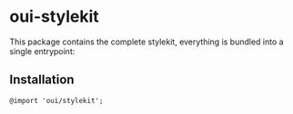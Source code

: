 # oui-stylekit

This package contains the complete stylekit, everything is bundled into a
single entrypoint:

## Installation

```less
@import 'oui/stylekit';

```
